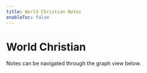 ```yaml
---
title: World Christian Notes
enableToc: false
---
```


# World Christian

Notes can be navigated through the graph view below.